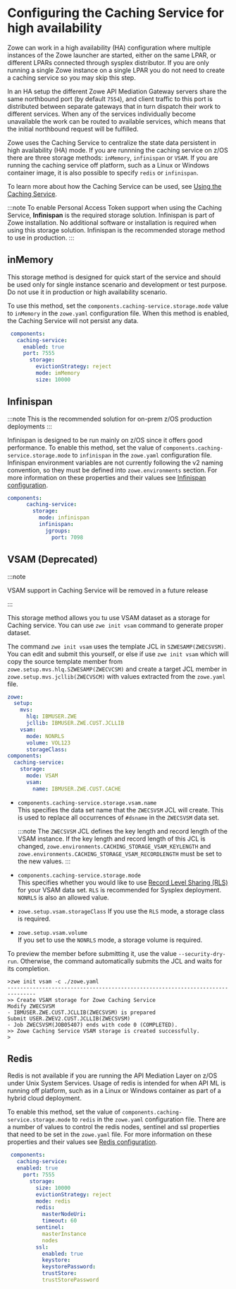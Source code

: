 # Configuring the Caching Service for high availability

Zowe can work in a high availability (HA) configuration where multiple instances of the Zowe launcher are started, either on the same LPAR, or different LPARs connected through sysplex distributor. If you are only running a single Zowe instance on a single LPAR you do not need to create a caching service so you may skip this step.  

In an HA setup the different Zowe API Mediation Gateway servers share the same northbound port (by default `7554`), and client traffic to this port is distributed between separate gateways that in turn dispatch their work to different services. When any of the services individually become unavailable the work can be routed to available services, which means that the initial northbound request will be fulfilled.  

Zowe uses the Caching Service to centralize the state data persistent in high availability (HA) mode. If you are runnning the caching service on z/OS there are three storage methods: `inMemory`, `infinispan` or `VSAM`. If you are running the caching service off platform, such as a Linux or Windows container image, it is also possible to specify `redis` or `infinispan`.  

To learn more about how the Caching Service can be used, see [Using the Caching Service](../user-guide/api-mediation/api-mediation-caching-service.md).

:::note
To enable Personal Access Token support when using the Caching Service, **Infinispan** is the required storage solution. Infinispan is part of Zowe installation. No additional software or installation is required when using this storage solution. Infinispan is the recommended storage method to use in production.
:::

## inMemory

   This storage method is designed for quick start of the service and should be used only for single instance scenario and development or test purpose. Do not use it in production or high availability scenario.
  
   To use this method, set the `components.caching-service.storage.mode` value to `inMemory` in the `zowe.yaml` configuration file. When this method is enabled, the Caching Service will not persist any data.  

   ``` yaml
    components:
      caching-service:
        enabled: true
        port: 7555
          storage:
            evictionStrategy: reject
            mode: imMemory
            size: 10000
   ```

## Infinispan

  :::note
  This is the recommended solution for on-prem z/OS production deployments
  :::

  Infinispan is designed to be run mainly on z/OS since it offers good performance. To enable this method, set the value of `components.caching-service.storage.mode` to `infinispan` in the `zowe.yaml` configuration file.
  Infinispan environment variables are not currently following the v2 naming convention, so they must be defined into `zowe.environments` section.  For more information on these properties and their values see [Infinispan configuration](../extend/extend-apiml/api-mediation-infinispan.md#infinispan-configuration).

  ``` yaml
  components:
        caching-service:
          storage:
            mode: infinispan
            infinispan: 
              jgroups:
                port: 7098
  ```

## VSAM (Deprecated)

  :::note

  VSAM support in Caching Service will be removed in a future release

  :::

  This storage method allows you tu use VSAM dataset as a storage for Caching service. You can use `zwe init vsam` command to generate proper dataset.

  The command `zwe init vsam` uses the template JCL in `SZWESAMP(ZWECSVSM)`.  You can edit and submit this yourself, or else if use `zwe init vsam` which will copy the source template member from `zowe.setup.mvs.hlq.SZWESAMP(ZWECVCSM)` and create a target JCL member in `zowe.setup.mvs.jcllib(ZWECVSCM)` with values extracted from the `zowe.yaml` file.  
  
  ```yaml
  zowe:
    setup:
      mvs:
        hlq: IBMUSER.ZWE
        jcllib: IBMUSER.ZWE.CUST.JCLLIB
      vsam:
        mode: NONRLS
        volume: VOL123
        storageClass:
  components:
    caching-service:
      storage:
        mode: VSAM
        vsam:
          name: IBMUSER.ZWE.CUST.CACHE
  ```

  - `components.caching-service.storage.vsam.name`  
  This specifies the data set name that the `ZWECSVSM` JCL will create. This is used to replace all occurrences of `#dsname` in the `ZWECSVSM` data set.

    :::note
    The `ZWECSVSM` JCL defines the key length and record length of the VSAM instance. If the key length and record length of this JCL is changed,
    `zowe.environments.CACHING_STORAGE_VSAM_KEYLENGTH` and `zowe.environments.CACHING_STORAGE_VSAM_RECORDLENGTH` must be set to the new values.
    :::

  - `components.caching-service.storage.mode`  
  This specifies whether you would like to use [Record Level Sharing (RLS)](https://www.ibm.com/support/pages/vsam-record-level-sharing-rls-overview) for your VSAM data set. `RLS` is recommended for Sysplex deployment.  `NONRLS` is also an allowed value.  

  - `zowe.setup.vsam.storageClass`
  If you use the `RLS` mode, a storage class is required.

  - `zowe.setup.vsam.volume`  
  If you set to use the `NONRLS` mode, a storage volume is required.

  To preview the member before submitting it, use the value `--security-dry-run`.  Otherwise, the command automatically submits the JCL and waits for its completion.

  ```plaintext
  >zwe init vsam -c ./zowe.yaml
  -------------------------------------------------------------------------------
  >> Create VSAM storage for Zowe Caching Service
  Modify ZWECSVSM
  - IBMUSER.ZWE.CUST.JCLLIB(ZWECSVSM) is prepared
  Submit USER.ZWEV2.CUST.JCLLIB(ZWECSVSM)
  - Job ZWECSVSM(JOB05407) ends with code 0 (COMPLETED).
  >> Zowe Caching Service VSAM storage is created successfully.
  >
  ```

## Redis

   Redis is not available if you are running the API Mediation Layer on z/OS under Unix System Services. Usage of redis is intended for when API ML is running off platform, such as in a Linux or Windows container as part of a hybrid cloud deployment.

   To enable this method, set the value of `components.caching-service.storage.mode` to `redis` in the `zowe.yaml` configuration file.  There are a number of values to control the redis nodes, sentinel and ssl properties that need to be set in the `zowe.yaml` file.  For more information on these properties and their values see [Redis configuration](../extend/extend-apiml/api-mediation-redis.md#redis-configuration).  

   ```yaml
    components:
      caching-service:
      enabled: true
        port: 7555
          storage:
            size: 10000
            evictionStrategy: reject
            mode: redis
            redis:
              masterNodeUri: 
              timeout: 60
            sentinel:
              masterInstance
              nodes
            ssl:
              enabled: true
              keystore:
              keystorePassword:
              trustStore:
              trustStorePassword
   ```
